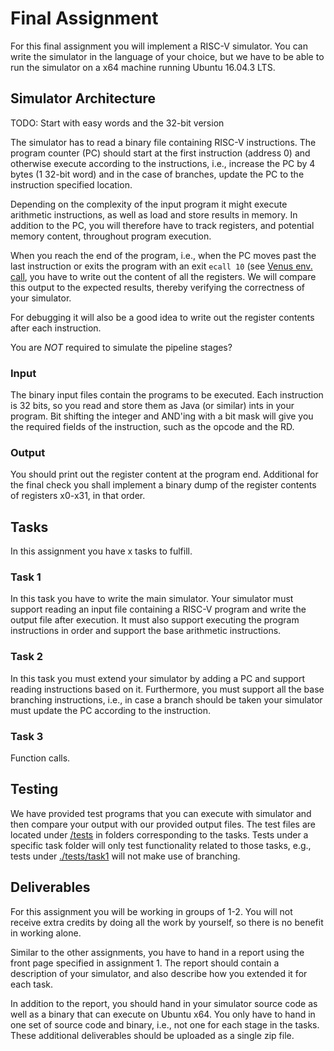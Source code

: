 # Final Assignment

For this final assignment you will implement a RISC-V simulator. You can write the simulator in the language of your choice, but we have to be able to run the simulator on a x64 machine running Ubuntu 16.04.3 LTS.   

## Simulator Architecture

TODO: Start with easy words and the 32-bit version

The simulator has to read a binary file containing RISC-V instructions. The program counter (PC) should start at the first instruction (address 0) and otherwise execute according to the instructions, i.e., increase the PC by 4 bytes (1 32-bit word) and in the case of branches, update the PC to the instruction specified location.

Depending on the complexity of the input program it might execute arithmetic instructions, as well as load and store results in memory. In addition to the PC, you will therefore have to track registers, and potential memory content, throughout program execution.

When you reach the end of the program, i.e., when the PC moves past the last instruction or exits the program with an exit `ecall 10` (see [Venus env. call](https://github.com/kvakil/venus/wiki/Environmental-Calls), you have to write out the content of all the registers. We will compare this output to the expected results, thereby verifying the correctness of your simulator.

For debugging it will also be a good idea to write out the register contents after each instruction.

You are *NOT* required to simulate the pipeline stages? 

### Input

The binary input files contain the programs to be executed. Each instruction is 32 bits, so you read and store them as Java (or similar) ints in your program. Bit shifting the integer and AND'ing with a bit mask will give you the required fields of the instruction, such as the opcode and the RD.

### Output

You should print out the register content at the program end. Additional for the final check you shall implement a binary dump of the register contents of registers x0-x31, in that order.

## Tasks

In this assignment you have x tasks to fulfill.

### Task 1

In this task you have to write the main simulator. Your simulator must support reading an input file containing a RISC-V program and write the output file after execution. It must also support executing the program instructions in order and support the base arithmetic instructions.

### Task 2

In this task you must extend your simulator by adding a PC and support reading instructions based on it. Furthermore, you must support all the base branching instructions, i.e., in case a branch should be taken your simulator must update the PC according to the instruction.

### Task 3

Function calls.


## Testing

We have provided test programs that you can execute with simulator and then compare your output with our provided output files. The test files are located under [/tests](./tests) in folders corresponding to the tasks. Tests under a specific task folder will only test functionality related to those tasks, e.g., tests under [./tests/task1](./tests/task1) will not make use of branching.

## Deliverables

For this assignment you will be working in groups of 1-2. You will not receive extra credits by doing all the work by yourself, so there is no benefit in working alone.

Similar to the other assignments, you have to hand in a report using the front page specified in assignment 1. The report should contain a description of your simulator, and also describe how you extended it for each task.

In addition to the report, you should hand in your simulator source code as well as a binary that can execute on Ubuntu x64. You only have to hand in one set of source code and binary, i.e., not one for each stage in the tasks. These additional deliverables should be uploaded as a single zip file.